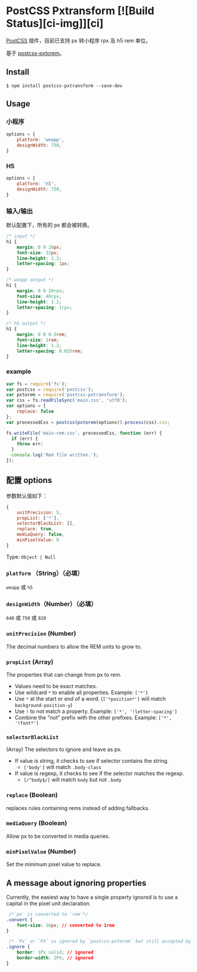# PostCSS Pxtransform [![Build Status][ci-img]][ci]

[PostCSS](https://github.com/ai/postcss) 插件，目前已支持 px 转小程序 rpx 及 h5 rem 单位。

基于 [postcss-pxtorem](https://github.com/cuth/postcss-pxtorem/)。

## Install

```shell
$ npm install postcss-pxtransform --save-dev
```

## Usage

### 小程序
```js
options = {
    platform: 'weapp',
    designWidth: 750,
}
```

### H5
```js
options = {
    platform: 'h5',
    designWidth: 750,
}
```

### 输入/输出

默认配置下，所有的 px 都会被转换。

```css
/* input */
h1 {
    margin: 0 0 20px;
    font-size: 32px;
    line-height: 1.2;
    letter-spacing: 1px;
}

/* weapp output */
h1 {
    margin: 0 0 20rpx;
    font-size: 40rpx;
    line-height: 1.2;
    letter-spacing: 1rpx;
}

/* h5 output */
h1 {
    margin: 0 0 0.5rem;
    font-size: 1rem;
    line-height: 1.2;
    letter-spacing: 0.025rem;
}
```

### example

```js
var fs = require('fs');
var postcss = require('postcss');
var pxtorem = require('postcss-pxtransform');
var css = fs.readFileSync('main.css', 'utf8');
var options = {
    replace: false
};
var processedCss = postcss(pxtorem(options)).process(css).css;

fs.writeFile('main-rem.css', processedCss, function (err) {
  if (err) {
    throw err;
  }
  console.log('Rem file written.');
});
```

## 配置 **options** 
参数默认值如下：

```js
{
    unitPrecision: 5,
    propList: ['*'],
    selectorBlackList: [],
    replace: true,
    mediaQuery: false,
    minPixelValue: 0
}
```

Type: `Object | Null`

###  `platform` （String）（必填）
`weapp` 或 `h5`

### `designWidth`（Number）（必填）
`640` 或 `750` 或 `828`

### `unitPrecision` (Number) 
The decimal numbers to allow the REM units to grow to.

### `propList` (Array) 
The properties that can change from px to rem.

- Values need to be exact matches.
- Use wildcard `*` to enable all properties. Example: `['*']`
- Use `*` at the start or end of a word. (`['*position*']` will match `background-position-y`)
- Use `!` to not match a property. Example: `['*', '!letter-spacing']`
- Combine the "not" prefix with the other prefixes. Example: `['*', '!font*']`
 
### `selectorBlackList`
(Array) The selectors to ignore and leave as px.
- If value is string, it checks to see if selector contains the string.
  - `['body']` will match `.body-class`
- If value is regexp, it checks to see if the selector matches the regexp.
  - `[/^body$/]` will match `body` but not `.body`

### `replace` (Boolean) 
replaces rules containing rems instead of adding fallbacks.

### `mediaQuery` (Boolean) 
Allow px to be converted in media queries.

### `minPixelValue` (Number) 
Set the minimum pixel value to replace.


## A message about ignoring properties
Currently, the easiest way to have a single property ignored is to use a capital in the pixel unit declaration.

```css
 /*`px` is converted to `rem`*/
.convert {
    font-size: 16px; // converted to 1rem
}

 /* `Px` or `PX` is ignored by `postcss-pxtorem` but still accepted by browsers*/
.ignore {
    border: 1Px solid; // ignored
    border-width: 2PX; // ignored
}
```

